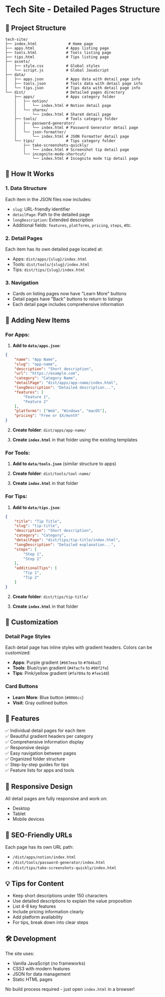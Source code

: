 # Tech Site - Detailed Pages Structure

## 📁 Project Structure

```
tech-site/
├── index.html              # Home page
├── apps.html              # Apps listing page
├── tools.html             # Tools listing page
├── tips.html              # Tips listing page
├── assets/
│   ├── style.css          # Global styles
│   └── script.js          # Global JavaScript
├── data/
│   ├── apps.json          # Apps data with detail page info
│   ├── tools.json         # Tools data with detail page info
│   └── tips.json          # Tips data with detail page info
└── dist/                  # Detailed pages directory
    ├── apps/              # Apps category folder
    │   ├── notion/
    │   │   └── index.html # Notion detail page
    │   └── sharex/
    │       └── index.html # ShareX detail page
    ├── tools/             # Tools category folder
    │   ├── password-generator/
    │   │   └── index.html # Password Generator detail page
    │   └── json-formatter/
    │       └── index.html # JSON Formatter detail page
    └── tips/              # Tips category folder
        ├── take-screenshots-quickly/
        │   └── index.html # Screenshot tip detail page
        └── incognito-mode-shortcut/
            └── index.html # Incognito mode tip detail page
```

## 🎯 How It Works

### 1. **Data Structure**
Each item in the JSON files now includes:
- `slug`: URL-friendly identifier
- `detailPage`: Path to the detailed page
- `longDescription`: Extended description
- Additional fields: `features`, `platforms`, `pricing`, `steps`, etc.

### 2. **Detail Pages**
Each item has its own detailed page located at:
- Apps: `dist/apps/{slug}/index.html`
- Tools: `dist/tools/{slug}/index.html`
- Tips: `dist/tips/{slug}/index.html`

### 3. **Navigation**
- Cards on listing pages now have "Learn More" buttons
- Detail pages have "Back" buttons to return to listings
- Each detail page includes comprehensive information

## 📝 Adding New Items

### For Apps:

1. **Add to `data/apps.json`**:
```json
{
    "name": "App Name",
    "slug": "app-name",
    "description": "Short description",
    "url": "https://example.com",
    "category": "Category Name",
    "detailPage": "dist/apps/app-name/index.html",
    "longDescription": "Detailed description...",
    "features": [
        "Feature 1",
        "Feature 2"
    ],
    "platforms": ["Web", "Windows", "macOS"],
    "pricing": "Free or $X/month"
}
```

2. **Create folder**: `dist/apps/app-name/`

3. **Create `index.html`** in that folder using the existing templates

### For Tools:

1. **Add to `data/tools.json`** (similar structure to apps)

2. **Create folder**: `dist/tools/tool-name/`

3. **Create `index.html`** in that folder

### For Tips:

1. **Add to `data/tips.json`**:
```json
{
    "title": "Tip Title",
    "slug": "tip-title",
    "description": "Short description",
    "category": "Category",
    "detailPage": "dist/tips/tip-title/index.html",
    "longDescription": "Detailed explanation...",
    "steps": [
        "Step 1",
        "Step 2"
    ],
    "additionalTips": [
        "Tip 1",
        "Tip 2"
    ]
}
```

2. **Create folder**: `dist/tips/tip-title/`

3. **Create `index.html`** in that folder

## 🎨 Customization

### Detail Page Styles
Each detail page has inline styles with gradient headers. Colors can be customized:

- **Apps**: Purple gradient (`#667eea` to `#764ba2`)
- **Tools**: Blue/cyan gradient (`#4facfe` to `#00f2fe`)
- **Tips**: Pink/yellow gradient (`#fa709a` to `#fee140`)

### Card Buttons
- **Learn More**: Blue button (`#0066cc`)
- **Visit**: Gray outlined button

## 🚀 Features

✅ Individual detail pages for each item  
✅ Beautiful gradient headers per category  
✅ Comprehensive information display  
✅ Responsive design  
✅ Easy navigation between pages  
✅ Organized folder structure  
✅ Step-by-step guides for tips  
✅ Feature lists for apps and tools  

## 📱 Responsive Design

All detail pages are fully responsive and work on:
- Desktop
- Tablet
- Mobile devices

## 🔗 SEO-Friendly URLs

Each page has its own URL path:
- `/dist/apps/notion/index.html`
- `/dist/tools/password-generator/index.html`
- `/dist/tips/take-screenshots-quickly/index.html`

## 💡 Tips for Content

- Keep short descriptions under 150 characters
- Use detailed descriptions to explain the value proposition
- List 4-8 key features
- Include pricing information clearly
- Add platform availability
- For tips, break down into clear steps

## 🛠️ Development

The site uses:
- Vanilla JavaScript (no frameworks)
- CSS3 with modern features
- JSON for data management
- Static HTML pages

No build process required - just open `index.html` in a browser!
